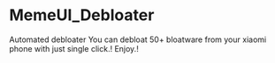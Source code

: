 # MemeUI_Debloater

Automated debloater
You can debloat 50+ bloatware from your xiaomi phone with just single click.!
Enjoy.! 
